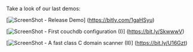 Take a look of our last demos:


[![ScreenShot](https://raw.github.com/wiki/infobyte/faraday/images/youtube.png) - Release Demo]
(https://bitly.com/1gaHSyu)

[![ScreenShot](https://raw.github.com/wiki/infobyte/faraday/images/youtube.png) - First couchdb configuration (I)] (https://bit.ly/SkwwwV)

[![ScreenShot](https://raw.github.com/wiki/infobyte/faraday/images/youtube.png) - A fast class C domain scanner (II)] (https://bit.ly/U16Gzt)